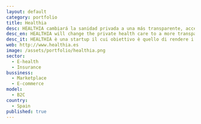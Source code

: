 ```yaml
---
layout: default
category: portfolio
title: Healthia
desc: HEALTHIA cambiará la sanidad privada a una más transparente, accesible y centrada en el paciente, con el objetivo de poner sus pacientes directamente en contacto con los médicos.
desc_en: HEALTHIA will change the private health care to a more transparent, accessible and patient-centered one, aiming to put their patients directly in contact with the doctors.
desc_it: HEALTHIA è una startup il cui obiettivo è quello di rendere i servizi di healthcare più accessibili e focalizzati sul paziente, consentendo loro di restare in contatto diretto con il proprio medico curante. 
web: http://www.healthia.es
image: /assets/portfolio/healthia.png
sector: 
  - E-health 
  - Insurance
bussiness: 
  - Marketplace
  - E-commerce
model:
  - B2C
country: 
  - Spain
published: true
---
```


